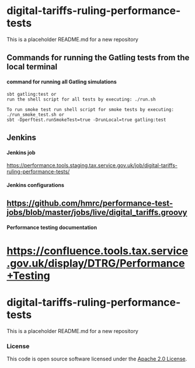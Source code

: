 # digital-tariffs-ruling-performance-tests

This is a placeholder README.md for a new repository

## Commands for running the Gatling tests from the local terminal

#### command for running all Gatling simulations 
```
sbt gatling:test or 
run the shell script for all tests by executing: ./run.sh

To run smoke test run shell script for smoke tests by executing: ./run_smoke_test.sh or 
sbt -Dperftest.runSmokeTest=true -DrunLocal=true gatling:test

```

## Jenkins

#### Jenkins job
https://performance.tools.staging.tax.service.gov.uk/job/digital-tariffs-ruling-performance-tests/

#### Jenkins configurations
https://github.com/hmrc/performance-test-jobs/blob/master/jobs/live/digital_tariffs.groovy
---

#### Performance testing documentation 
https://confluence.tools.tax.service.gov.uk/display/DTRG/Performance+Testing
=======
# digital-tariffs-ruling-performance-tests

This is a placeholder README.md for a new repository

### License
This code is open source software licensed under the [Apache 2.0 License]("http://www.apache.org/licenses/LICENSE-2.0.html").
